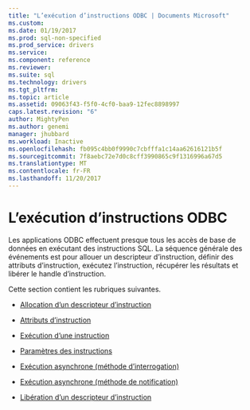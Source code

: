 ```yaml
---
title: "L’exécution d’instructions ODBC | Documents Microsoft"
ms.custom: 
ms.date: 01/19/2017
ms.prod: sql-non-specified
ms.prod_service: drivers
ms.service: 
ms.component: reference
ms.reviewer: 
ms.suite: sql
ms.technology: drivers
ms.tgt_pltfrm: 
ms.topic: article
ms.assetid: 09063f43-f5f0-4cf0-baa9-12fec8898997
caps.latest.revision: "6"
author: MightyPen
ms.author: genemi
manager: jhubbard
ms.workload: Inactive
ms.openlocfilehash: fb095c4bb0f9990c7cbfffa1c14aa62616121b5f
ms.sourcegitcommit: 7f8aebc72e7d0c8cff3990865c9f1316996a67d5
ms.translationtype: MT
ms.contentlocale: fr-FR
ms.lasthandoff: 11/20/2017
---
```

# <a name="executing-statements-odbc"></a>L’exécution d’instructions ODBC
Les applications ODBC effectuent presque tous les accès de base de données en exécutant des instructions SQL. La séquence générale des événements est pour allouer un descripteur d’instruction, définir des attributs d’instruction, exécutez l’instruction, récupérer les résultats et libérer le handle d’instruction.  
  
 Cette section contient les rubriques suivantes.  
  
-   [Allocation d’un descripteur d’instruction](../../../odbc/reference/develop-app/allocating-a-statement-handle-odbc.md)  
  
-   [Attributs d’instruction](../../../odbc/reference/develop-app/statement-attributes.md)  
  
-   [Exécution d’une instruction](../../../odbc/reference/develop-app/executing-a-statement.md)  
  
-   [Paramètres des instructions](../../../odbc/reference/develop-app/statement-parameters.md)  
  
-   [Exécution asynchrone (méthode d’interrogation)](../../../odbc/reference/develop-app/asynchronous-execution-polling-method.md)  
  
-   [Exécution asynchrone (méthode de notification)](../../../odbc/reference/develop-app/asynchronous-execution-notification-method.md)  
  
-   [Libération d’un descripteur d’instruction](../../../odbc/reference/develop-app/freeing-a-statement-handle-odbc.md)
